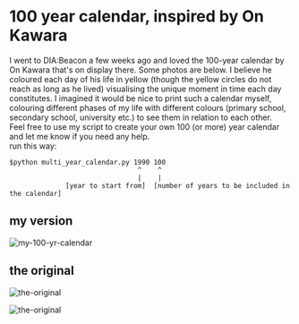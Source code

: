 # 100 year calendar, inspired by On Kawara

I went to DIA:Beacon a few weeks ago and loved the 100-year calendar by On Kawara that's on display there. Some photos are below. I believe he coloured each day of his life in yellow (though the yellow circles do not reach as long as he lived) visualising the unique moment in time each day constitutes. I imagined it would be nice to print such a calendar myself, colouring different phases of my life with different colours (primary school, secondary school, university etc.) to see them in relation to each other.<br>
Feel free to use my script to create your own 100 (or more) year calendar and let me know if you need any help.
<br>
run this way:
    
    $python multi_year_calendar.py 1990 100
                                    ^    ^ 
                                    |    | 
                  [year to start from]  [number of years to be included in the calendar]
	


## my version

![my-100-yr-calendar](https://raw.githubusercontent.com/leoneckert/100-year-calendar/master/1993-1093_jpg.jpg)

## the original

![the-original](https://raw.githubusercontent.com/leoneckert/100-year-calendar/master/original_1.JPG)

![the-original](https://raw.githubusercontent.com/leoneckert/100-year-calendar/master/original_2.JPG)
